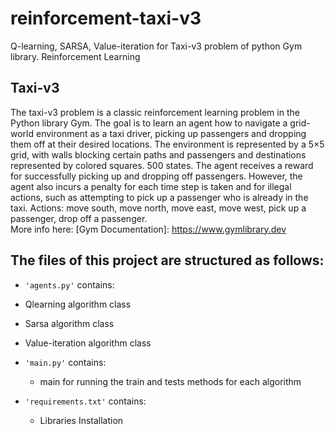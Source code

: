 # reinforcement-taxi-v3
Q-learning, SARSA, Value-iteration for Taxi-v3 problem of python Gym library.
Reinforcement Learning

## Taxi-v3
The taxi-v3 problem is a classic reinforcement learning problem in the Python library Gym.
The goal is to learn an agent how to navigate a grid-world environment as a taxi driver, picking up passengers and dropping them off at their desired locations.
The environment is represented by a 5×5 grid, with walls blocking certain paths and 
passengers and destinations represented by colored squares. 500 states.
The agent receives a reward for successfully picking up and dropping off passengers. However, the agent also incurs a penalty for each time step is taken and for illegal actions, such as attempting to pick up a passenger who is already in the taxi.
Actions: move south, move north, move east, move west, pick up a passenger, drop off a passenger.
</br>More info here: [Gym Documentation]: https://www.gymlibrary.dev

## The files of this project are structured as follows:
- <code>'agents.py'</code> contains:
 - Qlearning algorithm class 
 - Sarsa algorithm class
 - Value-iteration algorithm class

- <code>'main.py'</code> contains:
	- main for running the train and tests methods for each algorithm

- <code>'requirements.txt'</code> contains:
	- Libraries Installation

